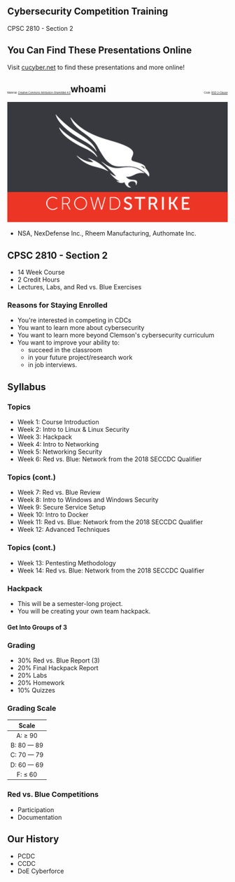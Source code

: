 ## Cybersecurity Competition Training

CPSC 2810 - Section 2


## You Can Find These Presentations Online

Visit [cucyber.net](https://cucyber.net/) to find these presentations and more online!

<span style="padding-top: 6em; font-size: 0.4em; float: left;">Material: <a href="https://tldrlegal.com/license/creative-commons-attribution-sharealike-4.0-international-(cc-by-sa-4.0)">Creative Commons Attribution-ShareAlike 4.0</a></span><span style="padding-top: 6em; font-size: 0.4em; float: right;">Code: <a href="https://tldrlegal.com/license/bsd-2-clause-license-(freebsd)">BSD 2-Clause</a></span>



## whoami

![Crowdstrike](crowdstrike.png)

* NSA, NexDefense Inc., Rheem Manufacturing, Authomate Inc.



## CPSC 2810 - Section 2

* 14 Week Course
* 2 Credit Hours
* Lectures, Labs, and Red vs. Blue Exercises


### Reasons for Staying Enrolled

* You're interested in competing in CDCs
* You want to learn more about cybersecurity
* You want to learn more beyond Clemson's cybersecurity curriculum
* You want to improve your ability to:
    - succeed in the classroom
    - in your future project/research work
    - in job interviews.



## Syllabus


### Topics

* Week 1: Course Introduction
* Week 2: Intro to Linux & Linux Security
* Week 3: Hackpack
* Week 4: Intro to Networking
* Week 5: Networking Security
* Week 6: Red vs. Blue: Network from the 2018 SECCDC Qualifier


### Topics (cont.)

* Week 7: Red vs. Blue Review
* Week 8: Intro to Windows and Windows Security
* Week 9: Secure Service Setup
* Week 10: Intro to Docker
* Week 11: Red vs. Blue: Network from the 2018 SECCDC Qualifier
* Week 12: Advanced Techniques


### Topics (cont.)

* Week 13: Pentesting Methodology
* Week 14: Red vs. Blue: Network from the 2018 SECCDC Qualifier


### Hackpack

* This will be a semester-long project.
* You will be creating your own team hackpack.


#### Get Into Groups of 3



### Grading

* 30% Red vs. Blue Report (3)
* 20% Final Hackpack Report
* 20% Labs
* 20% Homework
* 10% Quizzes


### Grading Scale

| Scale |
|:-----:|
|A: ≥ 90|
|B: 80 — 89|
|C: 70 — 79|
|D: 60 — 69|
|F: ≤ 60|



### Red vs. Blue Competitions

* Participation
* Documentation



## Our History

* PCDC
* CCDC
* DoE Cyberforce
